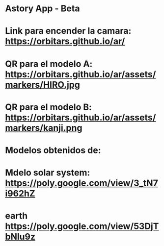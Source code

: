 # Astory App - Beta


# Link para encender la camara: https://orbitars.github.io/ar/


# QR para el modelo A: https://orbitars.github.io/ar/assets/markers/HIRO.jpg
# QR para el modelo B: https://orbitars.github.io/ar/assets/markers/kanji.png


# Modelos obtenidos de: 

# Mdelo solar system: https://poly.google.com/view/3_tN7i962hZ

# earth https://poly.google.com/view/53DjTbNlu9z